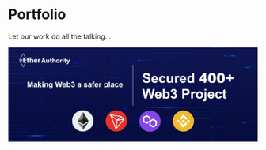 # Portfolio
Let our work do all the talking...

![Alt text](images/portfolio-audit.jpeg?raw=true "Title")
